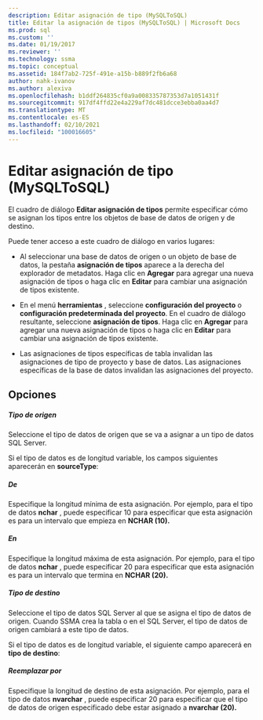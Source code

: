 ```yaml
---
description: Editar asignación de tipo (MySQLToSQL)
title: Editar la asignación de tipos (MySQLToSQL) | Microsoft Docs
ms.prod: sql
ms.custom: ''
ms.date: 01/19/2017
ms.reviewer: ''
ms.technology: ssma
ms.topic: conceptual
ms.assetid: 184f7ab2-725f-491e-a15b-b889f2fb6a68
author: nahk-ivanov
ms.author: alexiva
ms.openlocfilehash: b1ddf264835cf0a9a008335787353d7a1051431f
ms.sourcegitcommit: 917df4ffd22e4a229af7dc481dcce3ebba0aa4d7
ms.translationtype: MT
ms.contentlocale: es-ES
ms.lasthandoff: 02/10/2021
ms.locfileid: "100016605"
---
```

# <a name="edit-type-mapping-mysqltosql"></a>Editar asignación de tipo (MySQLToSQL)
El cuadro de diálogo **Editar asignación de tipos** permite especificar cómo se asignan los tipos entre los objetos de base de datos de origen y de destino.  
  
Puede tener acceso a este cuadro de diálogo en varios lugares:  
  
-   Al seleccionar una base de datos de origen o un objeto de base de datos, la pestaña **asignación de tipos** aparece a la derecha del explorador de metadatos. Haga clic en **Agregar** para agregar una nueva asignación de tipos o haga clic en **Editar** para cambiar una asignación de tipos existente.  
  
-   En el menú **herramientas** , seleccione **configuración del proyecto** o **configuración predeterminada del proyecto**. En el cuadro de diálogo resultante, seleccione **asignación de tipos**. Haga clic en **Agregar** para agregar una nueva asignación de tipos o haga clic en **Editar** para cambiar una asignación de tipos existente.  
  
-   Las asignaciones de tipos específicas de tabla invalidan las asignaciones de tipo de proyecto y base de datos. Las asignaciones específicas de la base de datos invalidan las asignaciones del proyecto.  
  
## <a name="options"></a>Opciones  
  
##### <a name="source-type"></a>Tipo de origen  
Seleccione el tipo de datos de origen que se va a asignar a un tipo de datos SQL Server.  
  
Si el tipo de datos es de longitud variable, los campos siguientes aparecerán en **sourceType**:  
  
##### <a name="from"></a>De  
Especifique la longitud mínima de esta asignación. Por ejemplo, para el tipo de datos **nchar** , puede especificar 10 para especificar que esta asignación es para un intervalo que empieza en **NCHAR (10).**  
  
##### <a name="to"></a>En  
Especifique la longitud máxima de esta asignación. Por ejemplo, para el tipo de datos **nchar** , puede especificar 20 para especificar que esta asignación es para un intervalo que termina en **NCHAR (20).**  
  
##### <a name="target-type"></a>Tipo de destino  
Seleccione el tipo de datos SQL Server al que se asigna el tipo de datos de origen. Cuando SSMA crea la tabla o en el SQL Server, el tipo de datos de origen cambiará a este tipo de datos.  
  
Si el tipo de datos es de longitud variable, el siguiente campo aparecerá en **tipo de destino**:  
  
##### <a name="replace-with"></a>Reemplazar por  
Especifique la longitud de destino de esta asignación. Por ejemplo, para el tipo de datos **nvarchar** , puede especificar 20 para especificar que el tipo de datos de origen especificado debe estar asignado a **nvarchar (20).**  
  
